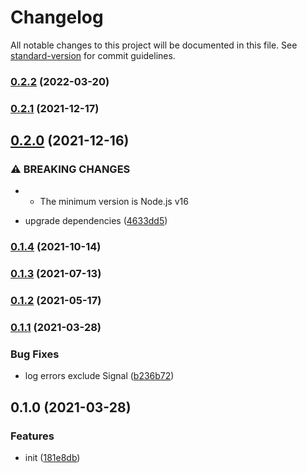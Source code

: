 # Changelog

All notable changes to this project will be documented in this file. See [standard-version](https://github.com/conventional-changelog/standard-version) for commit guidelines.

### [0.2.2](https://github.com/BlackGlory/you-died/compare/v0.2.1...v0.2.2) (2022-03-20)

### [0.2.1](https://github.com/BlackGlory/you-died/compare/v0.2.0...v0.2.1) (2021-12-17)

## [0.2.0](https://github.com/BlackGlory/you-died/compare/v0.1.4...v0.2.0) (2021-12-16)


### ⚠ BREAKING CHANGES

* - The minimum version is Node.js v16

* upgrade dependencies ([4633dd5](https://github.com/BlackGlory/you-died/commit/4633dd5d4367a3efc326436644bbee25e49740cf))

### [0.1.4](https://github.com/BlackGlory/you-died/compare/v0.1.3...v0.1.4) (2021-10-14)

### [0.1.3](https://github.com/BlackGlory/you-died/compare/v0.1.2...v0.1.3) (2021-07-13)

### [0.1.2](https://github.com/BlackGlory/you-died/compare/v0.1.1...v0.1.2) (2021-05-17)

### [0.1.1](https://github.com/BlackGlory/you-died/compare/v0.1.0...v0.1.1) (2021-03-28)


### Bug Fixes

* log errors exclude Signal ([b236b72](https://github.com/BlackGlory/you-died/commit/b236b72af249daa5faa824e395038226e977ee6d))

## 0.1.0 (2021-03-28)


### Features

* init ([181e8db](https://github.com/BlackGlory/you-died/commit/181e8db28ee4027d2edbd6ce5e60d9a99a378d34))
